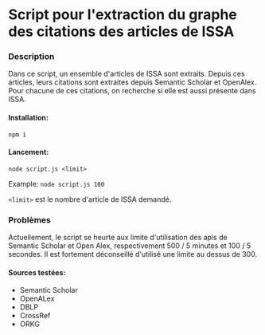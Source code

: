 # Script pour l'extraction du graphe des citations des articles de ISSA

### Description 

Dans ce script, un ensemble d'articles de ISSA sont extraits. Depuis ces articles, leurs citations sont extraites depuis Semantic Scholar et OpenAlex. Pour chacune de ces citations, on recherche si elle est aussi présente dans ISSA.

#### Installation:

`npm i`

#### Lancement:

`node script.js <limit>`

Example:
`node script.js 100`

`<limit>` est le nombre d'article de ISSA demandé.

### Problèmes
Actuellement, le script se heurte aux limite d'utilisation des apis de Semantic Scholar et Open Alex, respectivement 500 / 5 minutes et 100 / 5 secondes. Il est fortement déconseillé d'utilisé une limite au dessus de 300.

#### Sources testées:
- Semantic Scholar
- OpenALex
- DBLP
- CrossRef
- ORKG
